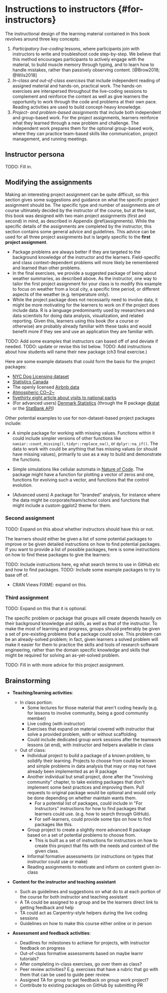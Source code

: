 # Instructions to instructors {#for-instructors}

The instructional design of the learning material contained in this
book revolves around three key concepts:

1. *Participatory live-coding* lessons, where participants join with
instructors to write and troubleshoot code step-by-step. We believe
that this method encourages participants to actively engage with the
material, to build muscle memory through typing, and to learn how to
handle mistakes, rather than passively observing content.
 [@Brow2018; @Wils2018]
2. *In-class and out-of-class exercises* that include independent
reading of assigned material and hands-on, practical work.
The hands-on exercises are interspersed throughout the live-coding
sessions to complement and reinforce the content as well
as give learners the opportunity to work through the code and problems
at their own pace. Reading activities are used to build concept-heavy
knowledge.
3. *Project- and problem-based assignments* that include both independent
and group-based work. For the project assignments, learners reinforce
what they learned through a new problem and challenge. The independent
work prepares them for the optional group-based work, where
they can practice team-based skills like communication, project management,
and running meetings.

## Instructor persona

TODO: Fill in.

## Modifying the assignments

Making an interesting project assignment can be quite difficult, so this section
gives some suggestions and guidance on what the specific project assignment should be.
The specific type and number of assignments are of course ultimately decided by
the instructor of the course, but at the least, this book was designed with
two main project assignments (first and second) in mind, as described in Appendix 
\@ref(assignments). While
the specific details of the assignments are completed by the instructor,
this section contains some general advice and guidelines. This advice can be used
for all three project assignments but is largely specific to the **first project
assignment**.

- Package problems are always better if they are targeted to the background 
knowledge of the instructor and the learners. Field-specific and class
context-dependent problems will more likely be remembered and learned than other
problems.
- In the final exercises, we provide a suggested package of being about weather
summaries, as described above. As the instructor, one way to tailor the first
project assignment for your class is to modify this example to focus on weather
from a local city, a specific time period, or different aspects of the weather
(e.g. temperature only).
- While the project package does not necessarily need to involve data, it might
be more motivating for the learners to work on if the project does include data. 
R is a language predominantly used by researchers and data scientists
for doing data analysis, visualization, and related reporting. Given this,
learners using this book (for a course or otherwise) are probably already
familiar with these tasks and would benefit more if they see and use an
application they are familiar with.

TODO: Add some examples that instructors can based off of and deviate if needed.
TODO: update or revise this list below.
TODO: Add instructions about how students will name their new package (ch3 final exercise.)

Here are some example datasets that could form the basis for the project packages:

- [NYC Dog Licensing dataset](https://data.cityofnewyork.us/Health/NYC-Dog-Licensing-Dataset/nu7n-tubp)
- [Statistics Canada](https://www150.statcan.gc.ca/n1/en/type/data)
- The openly licensed [Airbnb data](http://insideairbnb.com/get-the-data.html)
- [Atmospheric CO~2~](https://scrippsco2.ucsd.edu/data/atmospheric_co2/index.html)
- [fivethirty eight article about visits to national parks](https://fivethirtyeight.com/features/the-national-parks-have-never-been-more-popular/)
- (For advanced users) [Denmark Statistics](https://www.statbank.dk/statbank5a/default.asp?w=1920) 
(through the R package [dkstat](https://github.com/rOpenGov/dkstat) or the 
[StatBank API](https://www.dst.dk/en/Statistik/brug-statistikken/muligheder-i-statistikbanken/api))

Other potential examples to use for non-dataset-based project packages include:

- A simple package for working with missing values. Functions within it could
include simpler versions of other functions like `naniar::count_missing()`,
`tidyr::replace_na()`, or `dplyr::na_if()`. The data to work with could be
anything that has missing values (or should have missing values), primarily to use
as a way to build and demonstrate the functions.

- Simple simulations like cellular automata in [Nature of Code](https://natureofcode.com/). The
package might have a function for plotting a vector of zeros and one, functions
for evolving such a vector, and functions that the control evolution.

- (Advanced users) A package for "branded" analysis, for instance where the data
might be corporate/team/school colors and functions that might include a custom
ggplot2 theme for them.

### Second assignment

TODO: Expand on this about whether instructors should have this or not.

The learners should either be given a list of some potential packages to improve
or be given detailed instructions on how to find potential packages. If you want
to provide a list of possible packages, here is some instructions on how to find
these packages to give the learners:

TODO: Include instructions here, eg what search terms to use in GitHub etc and how to find packages.
TODO: Include some example packages to try to base off of.

- CRAN Views FIXME: expand on this.

### Third assignment

TODO: Expand on this that it is optional.

The specific problem or package that groups will create depends heavily on their
background knowledge and skills, as well as that of the instructor. To make the 
most of learning and progress, groups should preferably be given a set of pre-existing
problems that a package could solve. This problem can be an already-solved problem;
in fact, given learners a solved problem will make it easier for them to practice
the skills and tools of research software engineering, rather than the domain
specific knowledge and skills that might be required for solving an as-yet-solved
problem.

TODO: Fill in with more advice for this project assignment.

## Brainstorming

- **Teaching/learning activities**:
    - In class portion: 
        - Some lectures for those material that aren't coding heavily
        (e.g. for lessons to involve community, being a good community member)
        - Live coding (with instructor)
        - Exercises that expand on material covered with instructor that 
        solve a provided problem, with or without scaffolding
        - Could include dedicated group work sessions after the teamwork lessons
        (at end), with instructor and helpers available in class
    - Out of class: 
        - Individual project to build a package of a known problem, to solidify 
        their learning. Projects to choose from could be known and simple
        problems in data analysis that may or may not have already been
        implemented as an R package
        - Another individual but small project, done after the "involving
        community" chapter, to take existing packages that don't implement some
        best practices and improving them. Pull requests to original package
        would be optional and would only be done depending on whether maintain
        wants them.
            - For a potential list of packages, could include in "For Instructors"
            instructions for how to find packages that learners could use. (e.g.
            how to search through GitHub).
            - For self-learners, could provide some tips on how to find packages
            like this.
        - Group project to create a slightly more advanced R package based on a
        set of potential problems to choose from.
            - This is built as a set of instructions for instructors on how to 
            create this project that fits with the needs and context of the given
            class.
        - Informal formative assessments (or instructions on types that instructor 
        could use or make)
        - Reading assignments to motivate and inform on content given in-class

- **Content for the instructor and teaching assistant**
    - Such as guidelines and suggestions on what do to at each portion of the course
    for both instructor and teaching assistant
    - A TA could be assigned to a group and be the learners direct link to getting feedback
    and help
    - TA could act as Carpentry-style helpers during the live coding sessions
    - Guidelines on how to make this course either online or in person

- **Assessment and feedback activities**:
    - Deadlines for milestones to achieve for projects, with instructor feedback on progress
    - Out-of-class formative assessments based on maybe learnr tutorials?
    - After completing in-class exercises, go over them as class?
    - Peer review activities? E.g. exercises that have a rubric that go with them that can be used to guide peer review.
    - Assigned TA for group to get feedback on group work project?
    - Contribute to existing packages on GitHub by submitting PR
